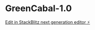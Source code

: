 # GreenCabal-1.0

[Edit in StackBlitz next generation editor ⚡️](https://stackblitz.com/~/github.com/WXVIII/GreenCabal-1.0)